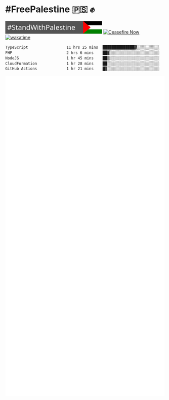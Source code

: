 # #FreePalestine 🇵🇸 ✊

[![github](https://raw.githubusercontent.com/saedyousef/StandWithPalestine/main/badges/flat/StandWithPalestine.svg)](https://github.com/saedyousef/StandWithPalestine)
[![Ceasefire Now](https://badge.techforpalestine.org/default)](https://techforpalestine.org/learn-more)
[![wakatime](https://wakatime.com/badge/user/03bf07e2-4c78-4826-8603-8922f0241061.svg)](https://wakatime.com/@03bf07e2-4c78-4826-8603-8922f0241061)
<!-- [![committers.top badge](https://user-badge.committers.top/jordan_private/saedyousef.svg)](https://user-badge.committers.top/jordan_private/saedyousef) -->

<!-- ![Profile Views](https://visitor-badge.glitch.me/badge?page_id=saedyousef.saedyousef&left_color=grey&right_color=blue&left_text=👀+Profile+Views) -->



<!-- <img src="https://github-readme-stats.vercel.app/api?username=saedyousef&show_icons=true&count_private=true" width="100%" /> --> 

<!--START_SECTION:waka-->

```txt
TypeScript                 11 hrs 25 mins  ██████████████▓░░░░░░░░░░   58.97 %
PHP                        2 hrs 6 mins    ██▓░░░░░░░░░░░░░░░░░░░░░░   10.87 %
NodeJS                     1 hr 45 mins    ██▒░░░░░░░░░░░░░░░░░░░░░░   09.06 %
CloudFormation             1 hr 28 mins    ██░░░░░░░░░░░░░░░░░░░░░░░   07.61 %
GitHub Actions             1 hr 21 mins    █▓░░░░░░░░░░░░░░░░░░░░░░░   06.98 %
```

<!--END_SECTION:waka-->
    
<!-- ![github contribution grid snake animation](https://raw.githubusercontent.com/saedyousef/saedyousef/output/github-contribution-grid-snake.svg) -->


![Metrics](./github-metrics.svg)